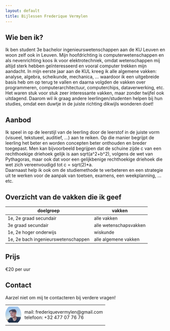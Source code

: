 ```yaml
---
layout: default
title: Bijlessen Frederique Vermylen
---
```


## Wie ben ik?
Ik ben student 3e bachelor ingenieurswetenschappen aan de KU Leuven en woon zelf ook in Leuven. Mijn hoofdrichting is computerwetenschappen en als nevenrichting koos ik voor elektrotechniek, omdat wetenschappen mij altijd sterk hebben geïnteresseerd en vooral computer trekken mijn aandacht. In mijn eerste jaar aan de KUL kreeg ik alle algemene vakken: analyse, algebra, scheikunde, mechanica, ... waardoor ik een uitgebreide basis heb om op terug te vallen en daarna volgden de vakken over programmeren, computerarchitectuur, computerchips, dataverwerking, etc. Het waren stuk voor stuk zeer interessante vakken, maar zonder twijfel ook uitdagend. Daarom wil ik graag andere leerlingen/studenten helpen bij hun studies, omdat een duwtje in de juiste richting dikwijls wonderen doet!

## Aanbod
Ik speel in op de leerstijl van de leerling door de leerstof in de juiste vorm (visueel, tekstueel, auditief, ...) aan te reiken. Op die manier begrijpt de leerling het beter en worden concepten beter onthouden en breder toegepast. Men kan bijvoorbeeld begrijpen dat de schuine zijde c van een rechthoekige driehoek gelijk is aan sqrt(a^2+b^2), volgens de wet van Pythagoras, maar ook dat voor een gelijkbenige rechthoekige driehoek die wet zich vereenvoudigd tot c = sqrt(2)*a.  
Daarnaast help ik ook om de studiemethode te verbeteren en een strategie uit te werken voor de aanpak van toetsen, examens, een weekplanning, ... etc.

## Overzicht van de vakken die ik geef

doelgroep | vakken
--- | ---
1e, 2e graad secundair | alle vakken
3e graad secundair | alle wetenschapsvakken
1e, 2e hoger onderwijs | wiskunde
1e, 2e bach ingenieurswetenschappen | alle algemene vakken

## Prijs
€20 per uur

## Contact
Aarzel niet om mij te contacteren bij verdere vragen!
<table style="border-collapse: collapse;">
  <tr>
    <td style="width: 50px; height: 50px; padding: 0;">
      <img src="https://raw.githubusercontent.com/FrederiqueVermylen/frederiquevermylen.github.io/main/profielfoto_bijgesneden.jpg" 
           alt="profielfoto" 
           style="width: 60px; height: 60px; border: none; border-radius: 50%; object-fit: contain; display: inline-block;">
    </td>
    <td style="padding-left: 10px; vertical-align: middle; border: none">
      mail: frederiquevermylen@gmail.com<br>
      telefoon: +32 477 07 76 76
    </td>
  </tr>
</table>
